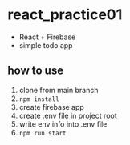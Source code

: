 # react_practice01
- React + Firebase
- simple todo app

## how to use
1. clone from main branch
2. ```npm install```
3. create firebase app
4. create .env file in project root
5. write env info into .env file
6. ```npm run start```
